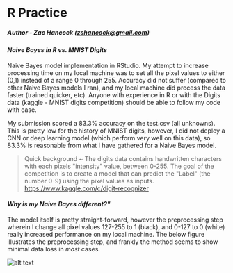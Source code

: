 R Practice
==============
##### Author - Zac Hancock (zshancock@gmail.com)
 
#### *Naive Bayes in R vs. MNIST Digits*

Naive Bayes model implementation in RStudio. My attempt to increase processing time on my local machine was to set all the pixel values
to either (0,1) instead of a range 0 through 255. Accuracy did not suffer (compared to other Naive Bayes models I ran), and my local machine did process the data faster (trained quicker, etc). Anyone with experience in R or with the Digits data (kaggle - MNIST digits competition) should be able to follow my code with ease. 

My submission scored a 83.3% accuracy on the test.csv (all unknowns). This is pretty low for the history of MNIST digits, however, I did not deploy a CNN or deep learning model (which perform very well on this data), so 83.3% is reasonable from what I have gathered for a Naive Bayes model. 

>Quick background ~
>The digits data contains handwritten characters with each pixels "intensity" value, between 0-255. The goal of the competition
>is to create a model that can predict the "Label" (the number 0-9) using the pixel values as inputs. 
>https://www.kaggle.com/c/digit-recognizer

 
 #### *Why is my Naive Bayes different?"*
 The model itself is pretty straight-forward, however the preprocessing step wherein I change all pixel values 127-255 to 1 (black), 
 and 0-127 to 0 (white) really increased performance on my local machine. The below figure illustrates the preprocessing step, and 
 frankly the method seems to show minimal data loss in *most* cases. 
 
![alt text](https://raw.githubusercontent.com/zshancock/NaiveBayes_vsMNISTDigits/master/graphic/preprocessing.png)
